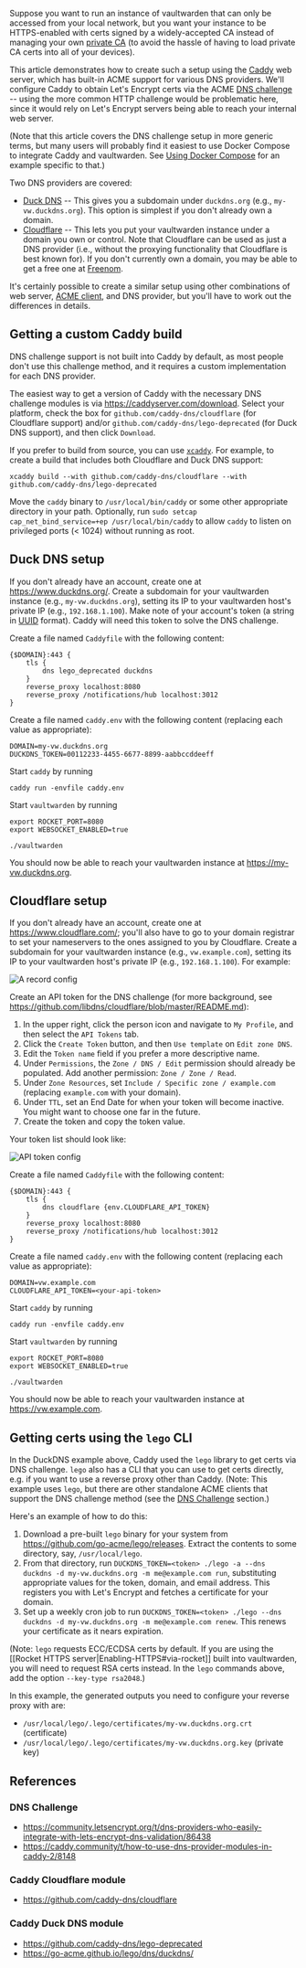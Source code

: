 Suppose you want to run an instance of vaultwarden that can only be accessed from your local network, but you want your instance to be HTTPS-enabled with certs signed by a widely-accepted CA instead of managing your own [private CA](https://github.com/dani-garcia/vaultwarden/wiki/Private-CA-and-self-signed-certs-that-work-with-Chrome) (to avoid the hassle of having to load private CA certs into all of your devices).

This article demonstrates how to create such a setup using the [Caddy](https://caddyserver.com/) web server, which has built-in ACME support for various DNS providers. We'll configure Caddy to obtain Let's Encrypt certs via the ACME [DNS challenge](https://letsencrypt.org/docs/challenge-types/#dns-01-challenge) -- using the more common HTTP challenge would be problematic here, since it would rely on Let's Encrypt servers being able to reach your internal web server.

(Note that this article covers the DNS challenge setup in more generic terms, but many users will probably find it easiest to use Docker Compose to integrate Caddy and vaultwarden. See [Using Docker Compose](https://github.com/dani-garcia/vaultwarden/wiki/Using-Docker-Compose#caddy-with-dns-challenge) for an example specific to that.)

Two DNS providers are covered:

* [Duck DNS](https://www.duckdns.org/) -- This gives you a subdomain under `duckdns.org` (e.g., `my-vw.duckdns.org`). This option is simplest if you don't already own a domain.
* [Cloudflare](https://www.cloudflare.com/) -- This lets you put your vaultwarden instance under a domain you own or control. Note that Cloudflare can be used as just a DNS provider (i.e., without the proxying functionality that Cloudflare is best known for). If you don't currently own a domain, you may be able to get a free one at [Freenom](https://www.freenom.com/).

It's certainly possible to create a similar setup using other combinations of web server, [ACME client](https://letsencrypt.org/docs/client-options/), and DNS provider, but you'll have to work out the differences in details.

## Getting a custom Caddy build

DNS challenge support is not built into Caddy by default, as most people don't use this challenge method, and it requires a custom implementation for each DNS provider.

The easiest way to get a version of Caddy with the necessary DNS challenge modules is via https://caddyserver.com/download. Select your platform, check the box for `github.com/caddy-dns/cloudflare` (for Cloudflare support) and/or `github.com/caddy-dns/lego-deprecated` (for Duck DNS support), and then click `Download`.

If you prefer to build from source, you can use [`xcaddy`](https://caddyserver.com/docs/build#xcaddy). For example, to create a build that includes both Cloudflare and Duck DNS support:

    xcaddy build --with github.com/caddy-dns/cloudflare --with github.com/caddy-dns/lego-deprecated

Move the `caddy` binary to `/usr/local/bin/caddy` or some other appropriate directory in your path. Optionally, run `sudo setcap cap_net_bind_service=+ep /usr/local/bin/caddy` to allow `caddy` to listen on privileged ports (< 1024) without running as root.

## Duck DNS setup

If you don't already have an account, create one at https://www.duckdns.org/. Create a subdomain for your vaultwarden instance (e.g., `my-vw.duckdns.org`), setting its IP to your vaultwarden host's private IP (e.g., `192.168.1.100`). Make note of your account's token (a string in [UUID](https://en.wikipedia.org/wiki/UUID) format). Caddy will need this token to solve the DNS challenge.

Create a file named `Caddyfile` with the following content:
```
{$DOMAIN}:443 {
    tls {
        dns lego_deprecated duckdns
    }
    reverse_proxy localhost:8080
    reverse_proxy /notifications/hub localhost:3012
}
```

Create a file named `caddy.env` with the following content (replacing each value as appropriate):
```
DOMAIN=my-vw.duckdns.org
DUCKDNS_TOKEN=00112233-4455-6677-8899-aabbccddeeff
```

Start `caddy` by running
```
caddy run -envfile caddy.env
```

Start `vaultwarden` by running
```
export ROCKET_PORT=8080
export WEBSOCKET_ENABLED=true

./vaultwarden
```

You should now be able to reach your vaultwarden instance at https://my-vw.duckdns.org.

## Cloudflare setup

If you don't already have an account, create one at https://www.cloudflare.com/; you'll also have to go to your domain registrar to set your nameservers to the ones assigned to you by Cloudflare. Create a subdomain for your vaultwarden instance (e.g., `vw.example.com`), setting its IP to your vaultwarden host's private IP (e.g., `192.168.1.100`). For example:

![A record config](https://i.imgur.com/BBvy4Yj.png)

Create an API token for the DNS challenge (for more background, see https://github.com/libdns/cloudflare/blob/master/README.md):

1. In the upper right, click the person icon and navigate to `My Profile`, and then select the `API Tokens` tab.
1. Click the `Create Token` button, and then `Use template` on `Edit zone DNS`.
1. Edit the `Token name` field if you prefer a more descriptive name.
1. Under `Permissions`, the `Zone / DNS / Edit` permission should already be populated. Add another permission: `Zone / Zone / Read`.
1. Under `Zone Resources`, set `Include / Specific zone / example.com` (replacing `example.com` with your domain).
1. Under `TTL`, set an End Date for when your token will become inactive. You might want to choose one far in the future.
1. Create the token and copy the token value.

Your token list should look like:

![API token config](https://i.imgur.com/FoOv9Ww.png)

Create a file named `Caddyfile` with the following content:
```
{$DOMAIN}:443 {
    tls {
        dns cloudflare {env.CLOUDFLARE_API_TOKEN}
    }
    reverse_proxy localhost:8080
    reverse_proxy /notifications/hub localhost:3012
}
```

Create a file named `caddy.env` with the following content (replacing each value as appropriate):
```
DOMAIN=vw.example.com
CLOUDFLARE_API_TOKEN=<your-api-token>
```

Start `caddy` by running
```
caddy run -envfile caddy.env
```

Start `vaultwarden` by running
```
export ROCKET_PORT=8080
export WEBSOCKET_ENABLED=true

./vaultwarden
```

You should now be able to reach your vaultwarden instance at https://vw.example.com.

## Getting certs using the `lego` CLI

In the DuckDNS example above, Caddy used the `lego` library to get certs via DNS challenge.
`lego` also has a CLI that you can use to get certs directly, e.g. if you want to use a reverse proxy other than Caddy.
(Note: This example uses `lego`, but there are other standalone ACME clients that support the DNS challenge method (see the [DNS Challenge](#dns-challenge) section.) 

Here's an example of how to do this:

1. Download a pre-built `lego` binary for your system from https://github.com/go-acme/lego/releases. Extract the contents to some directory, say, `/usr/local/lego`.
2. From that directory, run `DUCKDNS_TOKEN=<token> ./lego -a --dns duckdns -d my-vw.duckdns.org -m me@example.com run`,
   substituting appropriate values for the token, domain, and email address. This registers you with Let's Encrypt and
   fetches a certificate for your domain.
3. Set up a weekly cron job to run `DUCKDNS_TOKEN=<token> ./lego --dns duckdns -d my-vw.duckdns.org -m me@example.com renew`.
   This renews your certificate as it nears expiration.

(Note: `lego` requests ECC/ECDSA certs by default. If you are using the [[Rocket HTTPS server|Enabling-HTTPS#via-rocket]] built into vaultwarden, you will need to request RSA certs instead. In the `lego` commands above, add the option `--key-type rsa2048`.)

In this example, the generated outputs you need to configure your reverse proxy with are:

* `/usr/local/lego/.lego/certificates/my-vw.duckdns.org.crt` (certificate)
* `/usr/local/lego/.lego/certificates/my-vw.duckdns.org.key` (private key)

## References

### DNS Challenge

* https://community.letsencrypt.org/t/dns-providers-who-easily-integrate-with-lets-encrypt-dns-validation/86438
* https://caddy.community/t/how-to-use-dns-provider-modules-in-caddy-2/8148

### Caddy Cloudflare module

* https://github.com/caddy-dns/cloudflare

### Caddy Duck DNS module

* https://github.com/caddy-dns/lego-deprecated
* https://go-acme.github.io/lego/dns/duckdns/
